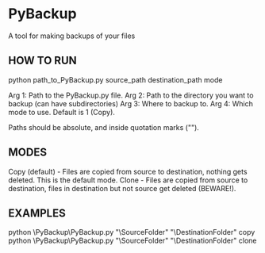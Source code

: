 # PyBackup
A tool for making backups of your files


## HOW TO RUN

python path_to_PyBackup.py source_path destination_path mode

Arg 1: Path to the PyBackup.py file.
Arg 2: Path to the directory you want to backup (can have subdirectories)
Arg 3: Where to backup to.
Arg 4: Which mode to use. Default is 1 (Copy).

Paths should be absolute, and inside quotation marks ("").


## MODES

Copy (default)    - Files are copied from source to destination, nothing gets deleted. This is the default mode.
Clone             - Files are copied from source to destination, files in destination but not source get deleted (BEWARE!).


## EXAMPLES

python \PyBackup\PyBackup.py "\SourceFolder" "\DestinationFolder" copy
python \PyBackup\PyBackup.py "\SourceFolder" "\DestinationFolder" clone
